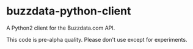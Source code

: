 buzzdata-python-client
======================

A Python2 client for the Buzzdata.com API.

This code is pre-alpha quality. Please don't use except for experiments.


